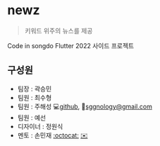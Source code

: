 # newz

> 키워드 위주의 뉴스를 제공

Code in songdo Flutter 2022 사이드 프로젝트


## 구성원

- 팀장 : 곽승민
- 팀원 : 최수형
- 팀원 : 주해성 :computer:[github](https://github.com/sggnology), :email:sggnology@gmail.com 
- 팀원 : 예선
- 디자이너 : 정원식
- 멘토 : 손민재 [:octocat:](http://github.com/bungabear) [:envelope:](bungabear6422@gmail.com)


